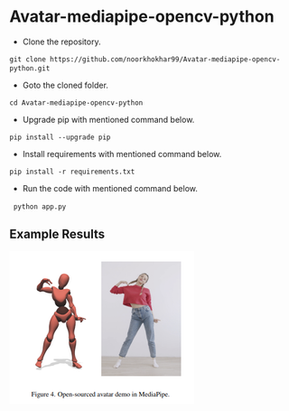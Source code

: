 # Avatar-mediapipe-opencv-python



- Clone the repository.
```
git clone https://github.com/noorkhokhar99/Avatar-mediapipe-opencv-python.git
```
- Goto the cloned folder.
```
cd Avatar-mediapipe-opencv-python

```
- Upgrade pip with mentioned command below.
```
pip install --upgrade pip
```
- Install requirements with mentioned command below.
```
pip install -r requirements.txt
```
- Run the code with mentioned command below.

` python app.py`



## Example Results
![Example_Result_bg_remover](https://github.com/noorkhokhar99/Avatar-mediapipe-opencv-python/blob/main/testing.png)
